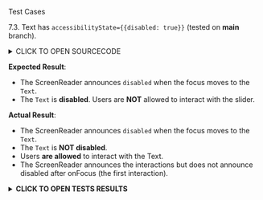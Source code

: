 Test Cases

7.3. Text has `accessibilityState={{disabled: true}}` (tested on **main** branch).

<details><summary>CLICK TO OPEN SOURCECODE</summary>
<p>

```javascript
<Text
  style={styles.text}
  onPress={() => console.warn('onPress')}
  accessibilityState={{disabled: true}}>
  This is a Text
</Text>
```

</p>
</details>

**Expected Result**:
- The ScreenReader announces `disabled` when the focus moves to the `Text`.
- The `Text` is **disabled**. Users are **NOT** allowed to interact with the slider.

**Actual Result**:
- The ScreenReader announces `disabled` when the focus moves to the `Text`.
- The `Text` is **NOT disabled**. 
- Users **are allowed** to interact with the Text.
- The ScreenReader announces the interactions but does not announce disabled after onFocus (the first interaction).

**<details><summary>CLICK TO OPEN TESTS RESULTS</summary>**
<p>

<video src="" width="1000" />

</p>
</details>
